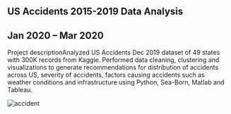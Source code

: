 ## US Accidents 2015-2019 Data Analysis
## Jan 2020 – Mar 2020

Project descriptionAnalyzed US Accidents Dec 2019 dataset of 49 states with 300K records from Kaggle. Performed data cleaning, 
clustering and visualizations to generate recommendations for distribution of accidents across US, severity of accidents, 
factors causing accidents such as weather conditions and infrastructure using Python, Sea-Born, Matlab and Tableau.

![accident](https://user-images.githubusercontent.com/84408214/125376060-0918d800-e33f-11eb-8b0a-b92c8ab6fd0c.jpg)
